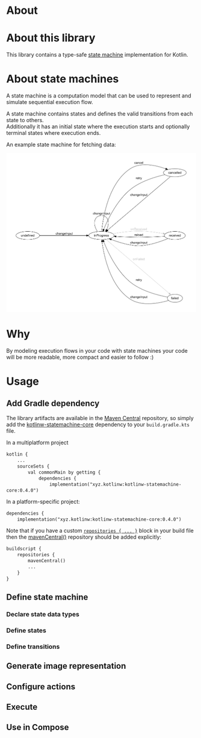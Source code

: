# About

# About this library

This library contains a type-safe [state machine](https://en.wikipedia.org/wiki/Finite-state_machine) implementation for Kotlin.

# About state machines

A state machine is a computation model that can be used to represent and simulate sequential execution flow. 

A state machine contains states and defines the valid transitions from each state to others.\
Additionally it has an initial state where the execution starts and optionally terminal states where execution ends.

An example state machine for fetching data:

![Data fetch state machine](doc/DataFetchStateMachine.png)

# Why

By modeling execution flows in your code with state machines your code will be more readable, more compact and easier to follow :)

# Usage

## Add Gradle dependency

The library artifacts are available in the [Maven Central](https://repo.maven.apache.org/maven2/) repository, so simply
add the [kotlinw-statemachine-core](https://search.maven.org/search?q=g:xyz.kotlinw%20a:kotlinw-statemachine-core) dependency to your `build.gradle.kts` file.

In a multiplatform project

```
kotlin {
    ...
    sourceSets {
        val commonMain by getting {
            dependencies {
                implementation("xyz.kotlinw:kotlinw-statemachine-core:0.4.0")

```

In a platform-specific project:

```
dependencies {
    implementation("xyz.kotlinw:kotlinw-statemachine-core:0.4.0")
```

Note that if you have a custom [`repositories { ... }`](https://docs.gradle.org/current/dsl/org.gradle.api.Project.html#org.gradle.api.Project:repositories(groovy.lang.Closure)) block in your build file then the [mavenCentral()](https://docs.gradle.org/current/dsl/org.gradle.api.artifacts.dsl.RepositoryHandler.html#org.gradle.api.artifacts.dsl.RepositoryHandler:mavenCentral()) repository should be added explicitly:

```
buildscript {
    repositories {
        mavenCentral()
        ...
    }
}
```

## Define state machine 

### Declare state data types 

### Define states

### Define transitions

## Generate image representation

## Configure actions

## Execute

## Use in Compose
